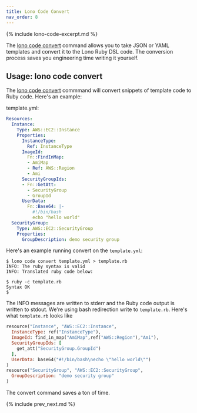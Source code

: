 ```yaml
---
title: Lono Code Convert
nav_order: 8
---
```


{% include lono-code-excerpt.md %}

The [lono code convert](https://lono.cloud/reference/lono-code-convert/) command allows you to take JSON or YAML templates and convert it to the Lono Ruby DSL code. The conversion process saves you engineering time writing it yourself.

## Usage: lono code convert

The [lono code convert](https://lono.cloud/reference/lono-code-convert/) commmand will convert snippets of template code to Ruby code. Here's an example:

template.yml:

```yaml
Resources:
  Instance:
    Type: AWS::EC2::Instance
    Properties:
      InstanceType:
        Ref: InstanceType
      ImageId:
        Fn::FindInMap:
        - AmiMap
        - Ref: AWS::Region
        - Ami
      SecurityGroupIds:
      - Fn::GetAtt:
        - SecurityGroup
        - GroupId
      UserData:
        Fn::Base64: |-
          #!/bin/bash
          echo "hello world"
  SecurityGroup:
    Type: AWS::EC2::SecurityGroup
    Properties:
      GroupDescription: demo security group
```

Here's an example running convert on the `template.yml`:

    $ lono code convert template.yml > template.rb
    INFO: The ruby syntax is valid
    INFO: Translated ruby code below:

    $ ruby -c template.rb
    Syntax OK
    $

The INFO messages are written to stderr and the Ruby code output is written to stdout. We're using bash redirection write to `template.rb`. Here's what `template.rb` looks like

```ruby
resource("Instance", "AWS::EC2::Instance",
  InstanceType: ref("InstanceType"),
  ImageId: find_in_map("AmiMap",ref("AWS::Region"),"Ami"),
  SecurityGroupIds: [
    get_att("SecurityGroup.GroupId")
  ],
  UserData: base64("#!/bin/bash\necho \"hello world\"")
)
resource("SecurityGroup", "AWS::EC2::SecurityGroup",
  GroupDescription: "demo security group"
)
```

The convert command saves a ton of time.

{% include prev_next.md %}
